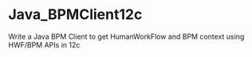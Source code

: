 # Java_BPMClient12c
Write a Java BPM Client to get HumanWorkFlow and BPM context using HWF/BPM APIs in 12c
